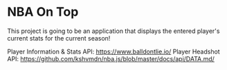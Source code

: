 # NBA On Top

This project is going to be an application that displays the entered player's current stats for the current season!

Player Information & Stats API: https://www.balldontlie.io/
Player Headshot API: https://github.com/kshvmdn/nba.js/blob/master/docs/api/DATA.md/
